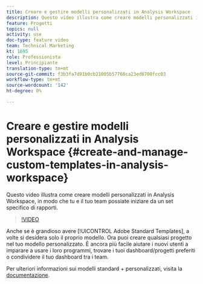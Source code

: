 ```yaml
---
title: Creare e gestire modelli personalizzati in Analysis Workspace
description: Questo video illustra come creare modelli personalizzati in Analysis Workspace, in modo che tu e il tuo team possiate iniziare da un set specifico di rapporti.
feature: Progetti
topics: null
activity: use
doc-type: feature video
team: Technical Marketing
kt: 1695
role: Professionista
level: Principiante
translation-type: tm+mt
source-git-commit: f3b3fa7d91b0cb21005b57768ca23ed6700fcc03
workflow-type: tm+mt
source-wordcount: '142'
ht-degree: 0%

---
```



# Creare e gestire modelli personalizzati in Analysis Workspace {#create-and-manage-custom-templates-in-analysis-workspace}

Questo video illustra come creare modelli personalizzati in Analysis Workspace, in modo che tu e il tuo team possiate iniziare da un set specifico di rapporti.

>[!VIDEO](https://video.tv.adobe.com/v/23231/?quality=12)

Anche se è grandioso avere [!UICONTROL Adobe Standard Templates], a volte si desidera solo il proprio modello. Ora puoi creare qualsiasi progetto nel tuo modello personalizzato. È ancora più facile aiutare i nuovi utenti a imparare a usare i loro programmi, trovare i tuoi dashboard/progetti preferiti o condividere il tuo dashboard tra i team.

Per ulteriori informazioni sui modelli standard + personalizzati, visita la [documentazione](https://marketing.adobe.com/resources/help/en_US/analytics/analysis-workspace/starter_projects.html).
